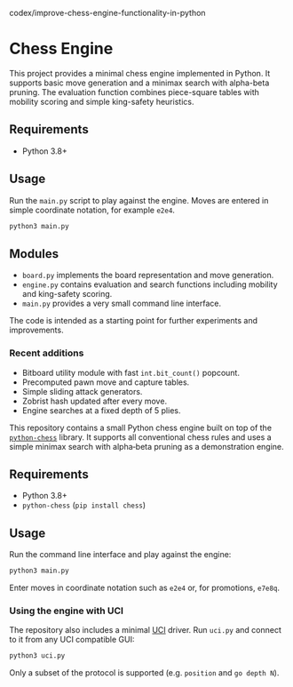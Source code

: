 codex/improve-chess-engine-functionality-in-python
# Chess Engine
This project provides a minimal chess engine implemented in Python. It supports
basic move generation and a minimax search with alpha-beta pruning.
The evaluation function combines piece-square tables with mobility scoring and
simple king-safety heuristics.

## Requirements

* Python 3.8+

## Usage

Run the `main.py` script to play against the engine. Moves are entered in simple
coordinate notation, for example `e2e4`.

```bash
python3 main.py
```

## Modules

- `board.py` implements the board representation and move generation.
- `engine.py` contains evaluation and search functions including mobility and
  king-safety scoring.
- `main.py` provides a very small command line interface.

The code is intended as a starting point for further experiments and
improvements.

### Recent additions

* Bitboard utility module with fast ``int.bit_count()`` popcount.
* Precomputed pawn move and capture tables.
* Simple sliding attack generators.
* Zobrist hash updated after every move.
* Engine searches at a fixed depth of 5 plies.

This repository contains a small Python chess engine built on top of the
[`python-chess`](https://python-chess.readthedocs.io/) library.  It supports all
conventional chess rules and uses a simple minimax search with alpha‑beta
pruning as a demonstration engine.

## Requirements

* Python 3.8+
* `python-chess` (`pip install chess`)

## Usage

Run the command line interface and play against the engine:

```bash
python3 main.py
```

Enter moves in coordinate notation such as `e2e4` or, for promotions,
`e7e8q`.

### Using the engine with UCI

The repository also includes a minimal [UCI](https://en.wikipedia.org/wiki/Universal_Chess_Interface)
driver.  Run `uci.py` and connect to it from any UCI compatible GUI:

```bash
python3 uci.py
```

Only a subset of the protocol is supported (e.g. `position` and `go depth N`).
